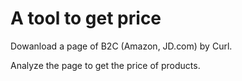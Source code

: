 # A tool to get price
Dowanload a page of B2C (Amazon, JD.com) by Curl.

Analyze the page to get the price of products.
